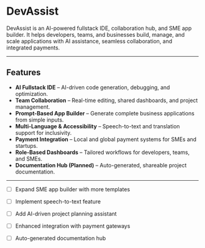 # DevAssist

DevAssist is an AI-powered fullstack IDE, collaboration hub, and SME app builder. It helps developers, teams, and businesses build, manage, and scale applications with AI assistance, seamless collaboration, and integrated payments.

---

## Features

- **AI Fullstack IDE** – AI-driven code generation, debugging, and optimization.
- **Team Collaboration** – Real-time editing, shared dashboards, and project management.
- **Prompt-Based App Builder** – Generate complete business applications from simple inputs.
- **Multi-Language & Accessibility** – Speech-to-text and translation support for inclusivity.
- **Payment Integration** – Local and global payment systems for SMEs and startups.
- **Role-Based Dashboards** – Tailored workflows for developers, teams, and SMEs.
- **Documentation Hub (Planned)** – Auto-generated, shareable project documentation.

---

- [ ] Expand SME app builder with more templates
- [ ] Implement speech-to-text feature 
- [ ] Add AI-driven project planning assistant  
- [ ] Enhanced integration with payment gateways  
- [ ] Auto-generated documentation hub

